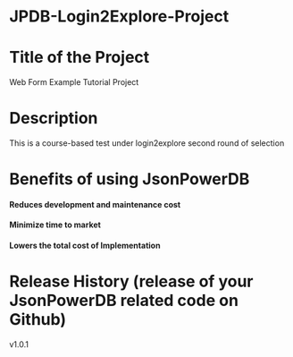 # JPDB-Login2Explore-Project

<h1>Title of the Project</h1> Web Form Example Tutorial Project
<h1>Description</h1> This is a course-based test under login2explore second round of selection
<h1>Benefits of using JsonPowerDB</h1>
<h4>Reduces development and maintenance cost</h4>
<h4>Minimize time to market</h4>
<h4>Lowers the total cost of Implementation</h4>
<h1>Release History (release of your JsonPowerDB related code on Github) </h1> v1.0.1
